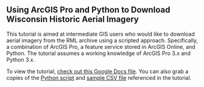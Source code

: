 ## Using ArcGIS Pro and Python to Download Wisconsin Historic Aerial Imagery
This tutorial is aimed at intermediate GIS users who would like to download aerial imagery from the RML archive using a scripted  approach.  Specifically,  a combination of ArcGIS Pro, a feature service stored in ArcGIS Online, and Python. The tutorial assumes a working  knowledge of ArcGIS Pro 3.x and Python 3.x.

To view the tutorial, [check out this Google Docs file](https://docs.google.com/document/d/1cNqa6q0hVlUs8hs4nbY191wWW60NW6n-ANjXI9fkutQ/edit?usp=sharing).   You can also grab a copies of the [Python script](https://raw.githubusercontent.com/WIStCart/tutorials/refs/heads/historic-aerial-imagery/download.py) and [sample CSV file](https://raw.githubusercontent.com/WIStCart/tutorials/refs/heads/historic-aerial-imagery/sample.csv) referenced in the tutorial.
